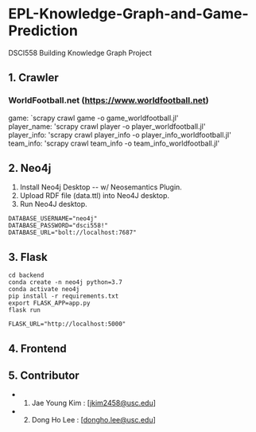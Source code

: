 # EPL-Knowledge-Graph-and-Game-Prediction
DSCI558 Building Knowledge Graph Project

## 1. Crawler

### WorldFootball.net (https://www.worldfootball.net)
game: `scrapy crawl game -o game_worldfootball.jl'<br />
player_name: 'scrapy crawl player -o player_worldfootball.jl'<br />
player_info: 'scrapy crawl player_info -o player_info_worldfootball.jl'<br />
team_info: 'scrapy crawl team_info -o team_info_worldfootball.jl'<br />


## 2. Neo4j

1. Install Neo4j Desktop -- w/ Neosemantics Plugin.
2. Upload RDF file (data.ttl) into Neo4J desktop.
3. Run Neo4J desktop.

```
DATABASE_USERNAME="neo4j"
DATABASE_PASSWORD="dsci558!"
DATABASE_URL="bolt://localhost:7687"
```

## 3. Flask

```
cd backend
conda create -n neo4j python=3.7
conda activate neo4j
pip install -r requirements.txt
export FLASK_APP=app.py
flask run
```
```
FLASK_URL="http://localhost:5000"
```

## 4. Frontend


## 5. Contributor
  - 1. Jae Young Kim : [jkim2458@usc.edu]
  - 2. Dong Ho Lee : [dongho.lee@usc.edu]

